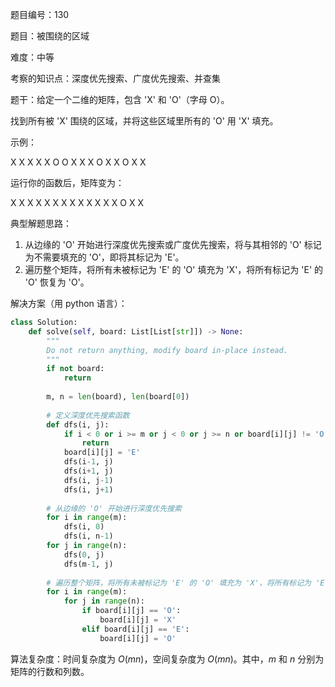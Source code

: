 题目编号：130

题目：被围绕的区域

难度：中等

考察的知识点：深度优先搜索、广度优先搜索、并查集

题干：给定一个二维的矩阵，包含 'X' 和 'O'（字母 O）。

找到所有被 'X' 围绕的区域，并将这些区域里所有的 'O' 用 'X' 填充。

示例：

X X X X
X O O X
X X O X
X O X X

运行你的函数后，矩阵变为：

X X X X
X X X X
X X X X
X O X X

典型解题思路：

1. 从边缘的 'O' 开始进行深度优先搜索或广度优先搜索，将与其相邻的 'O' 标记为不需要填充的 'O'，即将其标记为 'E'。
2. 遍历整个矩阵，将所有未被标记为 'E' 的 'O' 填充为 'X'，将所有标记为 'E' 的 'O' 恢复为 'O'。

解决方案（用 python 语言）：

```python
class Solution:
    def solve(self, board: List[List[str]]) -> None:
        """
        Do not return anything, modify board in-place instead.
        """
        if not board:
            return
        
        m, n = len(board), len(board[0])
        
        # 定义深度优先搜索函数
        def dfs(i, j):
            if i < 0 or i >= m or j < 0 or j >= n or board[i][j] != 'O':
                return
            board[i][j] = 'E'
            dfs(i-1, j)
            dfs(i+1, j)
            dfs(i, j-1)
            dfs(i, j+1)
        
        # 从边缘的 'O' 开始进行深度优先搜索
        for i in range(m):
            dfs(i, 0)
            dfs(i, n-1)
        for j in range(n):
            dfs(0, j)
            dfs(m-1, j)
        
        # 遍历整个矩阵，将所有未被标记为 'E' 的 'O' 填充为 'X'，将所有标记为 'E' 的 'O' 恢复为 'O'
        for i in range(m):
            for j in range(n):
                if board[i][j] == 'O':
                    board[i][j] = 'X'
                elif board[i][j] == 'E':
                    board[i][j] = 'O'
```

算法复杂度：时间复杂度为 $O(mn)$，空间复杂度为 $O(mn)$。其中，$m$ 和 $n$ 分别为矩阵的行数和列数。